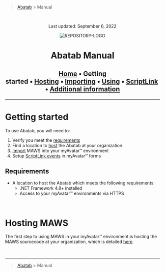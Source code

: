 <!-- A generic README template for a GitHub repository manual [b220829.094029]
     - All URLs should use reference-links added at the end of this documentation.
-->

<!-- BREADCRUMBS
     - Documentation breadcrumbs.
     - This should also be at the end of the documentation as well.
-->
> [Abatab][REPOSITORY-URL] > Manual

<br>
<div align="center">

  <!-- PROJECT LOGO
      - Project logo should be located at "./.github/Logos/ProjectLogo.png".
      - Short description of the project.
  -->

  Last updated: September 6, 2022

  ![REPOSITORY-LOGO][REPOSITORY-LOGO]
  <h1> 
  Abatab Manual
  </h1>

  <h2>

  [Home][MANUAL]&nbsp;&bull;&nbsp;Getting started&nbsp;&bull;&nbsp;[Hosting][MANUAL-HOSTING-ABATAB]&nbsp;&bull;&nbsp;[Importing][MANUAL-IMPORTING-ABATAB]&nbsp;&bull;&nbsp;[Using][MANUAL-USING-ABATAB]&nbsp;&bull;&nbsp;[ScriptLink][MANUAL-SCRIPTLINK]&nbsp;&bull;&nbsp;[Additional information][MANUAL-ADDITIONAL-INFORMATION]

  </h2>
  </div>

***

# Getting started

To use Abatab, you will need to:
1. Verify you meet the [requirements](#requirements)
2. Find a location to [host][MANUAL-HOSTING-ABATAB] the Abatab at your organization
3. [Import][MANUAL-IMPORTING-ABATAB] MAWS into your myAvatar™ environment
4. Setup [ScriptLink events][MANUAL-SCRIPTLINK] in myAvatar™ forms

## Requirements
* A location to host the Abatab which meets the following requirements:
  * .NET Framework 4.8+ installed
  * Access to your myAvatar™ environments via HTTPS

<br>

# Hosting MAWS
The first step to using MAWS in your myAvatar™ environment is hosting the MAWS sourcecode at your organization, which is detailed [here][MANUAL-HOSTING-ABATAB].

<!-- REFERENCE LINKS: REPOSITORY
     These reference links should be standard across all project documentation.
-->
[REPOSITORY-URL]: https://github.com/spectrum-health-systems/Abatab
[REPOSITORY-LOGO]: ../../.github/Logos/ProjectLogo.png

<!-- REFERENCE LINKS: REPOSITORY DOCUMENTATION
     These reference links should be standard across all project documentation.
-->
[MANUAL]: ./Documentation/Manual/Manual.md
[MANUAL-GETTING-STARTED]: ./Documentation/Manual/Manual-Getting-Started.md
[MANUAL-HOSTING-ABATAB]: ./Documentation/Manual/Manual-Hosting-Abatab.md
[MANUAL-IMPORTING-ABATAB]: ./Documentation/Manual/Manual-Importing-Abatab.md
[MANUAL-USING-ABATAB]: ./Documentation/Manual/Manual-Using-Abatab.md
[MANUAL-SCRIPTLINK]: ./Documentation/Manual/Manual-ScriptLink.md
[MANUAL-ADDITIONAL-INFORMATION]: ./Documentation/Manual/Manual-Additional-Information.md

<!-- REFERENCE LINKS: DOCUMENT SPECIFIC
     These reference links should be standard across all project documentation.
-->
[MYAVATAR]: https://www.ntst.com/Solutions-and-Services/Offerings/myAvatar

<!-- BREADCRUMBS
     - Documentation breadcrumbs. This should also be at the start of the documentation as well.
-->
<br>

***

> [Abatab][REPOSITORY-URL] > Manual